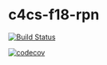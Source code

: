 # c4cs-f18-rpn

[![Build Status](https://travis-ci.org/sletap/c4cs-f18-rpn.svg?branch=master)](https://travis-ci.org/sletap/c4cs-f18-rpn)

[![codecov](https://codecov.io/gh/sletap/c4cs-f18-rpn/branch/master/graph/badge.svg)](https://codecov.io/gh/sletap/c4cs-f18-rpn)
